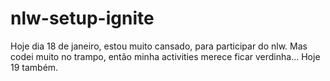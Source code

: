 # nlw-setup-ignite
Hoje dia 18 de janeiro, estou muito cansado, para participar do nlw.
Mas codei muito no trampo, então minha activities merece ficar verdinha...
Hoje 19 também.
